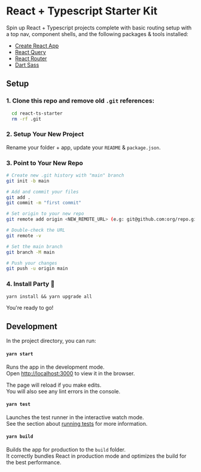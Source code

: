 # React + Typescript Starter Kit

Spin up React + Typescript projects complete with basic routing setup with a top nav, component shells, and the following packages & tools installed:

- [Create React App](https://facebook.github.io/create-react-app/docs/getting-started)
- [React Query](https://react-query.tanstack.com/overview)
- [React Router](https://reactrouter.com/docs/en/v6/getting-started/overview)
- [Dart Sass](https://sass-lang.com/documentation)

## Setup

### 1. Clone this repo and remove old `.git` references:

```bash
  cd react-ts-starter
  rm -rf .git
```

### 2. Setup Your New Project
Rename your folder + app, update your `README` & `package.json`.

### 3. Point to Your New Repo

```bash
# Create new .git history with "main" branch
git init -b main

# Add and commit your files
git add .
git commit -m "first commit"

# Set origin to your new repo
git remote add origin <NEW_REMOTE_URL> (e.g: git@github.com:org/repo.git)

# Double-check the URL
git remote -v 

# Set the main branch
git branch -M main

# Push your changes
git push -u origin main
```

### 4. Install Party 🎉
```
yarn install && yarn upgrade all
```

You're ready to go!

## Development

In the project directory, you can run:

#### `yarn start`

Runs the app in the development mode.\
Open [http://localhost:3000](http://localhost:3000) to view it in the browser.

The page will reload if you make edits.\
You will also see any lint errors in the console.

#### `yarn test`

Launches the test runner in the interactive watch mode.\
See the section about [running tests](https://facebook.github.io/create-react-app/docs/running-tests) for more information.

#### `yarn build`

Builds the app for production to the `build` folder.\
It correctly bundles React in production mode and optimizes the build for the best performance.
